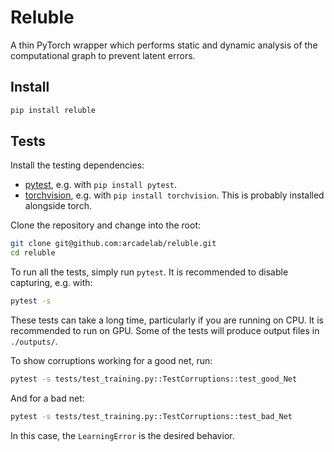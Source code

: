 # Reluble

A thin PyTorch wrapper which performs static and dynamic analysis of the computational graph to
prevent latent errors.

## Install

```bash 
pip install reluble
```

## Tests

Install the testing dependencies:
* [pytest](https://docs.pytest.org/), e.g. with `pip install pytest`.
* [torchvision](https://pytorch.org/), e.g. with `pip install torchvision`. This is probably
  installed alongside torch.
  
Clone the repository and change into the root:

```bash
git clone git@github.com:arcadelab/reluble.git
cd reluble
```
  
To run all the tests, simply run `pytest`. It is recommended to disable capturing, e.g. with:

``` sh
pytest -s
```

These tests can take a long time, particularly if you are running on CPU. It is recommended to run
on GPU. Some of the tests will produce output files in `./outputs/`.

To show corruptions working for a good net, run:

```sh
pytest -s tests/test_training.py::TestCorruptions::test_good_Net
```

And for a bad net:

``` sh
pytest -s tests/test_training.py::TestCorruptions::test_bad_Net
```
In this case, the `LearningError` is the desired behavior.

